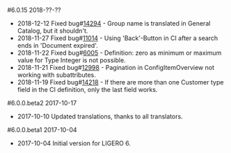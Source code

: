 #6.0.15 2018-??-??
 - 2018-12-12 Fixed bug#[14294](https://bugs.ligero.org/show_bug.cgi?id=14294) - Group name is translated in General Catalog, but it shouldn't.
 - 2018-11-27 Fixed bug#[11014](https://bugs.ligero.org/show_bug.cgi?id=11014) - Using 'Back'-Button in CI after a search ends in 'Document expired'.
 - 2018-11-22 Fixed bug#[6005](https://bugs.ligero.org/show_bug.cgi?id=6005) - Definition: zero as minimum or maximum value for Type Integer is not possible.
 - 2018-11-21 Fixed bug#[12998](https://bugs.ligero.org/show_bug.cgi?id=12998) - Pagination in ConfigItemOverview not working with subattributes.
 - 2018-11-19 Fixed bug#[14218](https://bugs.ligero.org/show_bug.cgi?id=14218) - If there are more than one Customer type field in the CI definition, only the last field works.

#6.0.0.beta2 2017-10-17
 - 2017-10-10 Updated translations, thanks to all translators.

#6.0.0.beta1 2017-10-04
 - 2017-10-04 Initial version for LIGERO 6.
